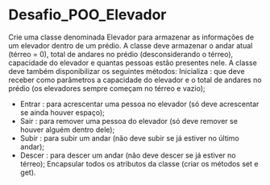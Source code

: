# Desafio_POO_Elevador
Crie uma classe denominada Elevador para armazenar as informações de um elevador
dentro de um prédio. A classe deve armazenar o andar atual (térreo = 0), total de andares
no prédio (desconsiderando o térreo), capacidade do elevador e quantas pessoas estão
presentes nele. A classe deve também disponibilizar os seguintes métodos:
Inicializa : que deve receber como parâmetros a capacidade do elevador e o total de
andares no prédio (os elevadores sempre começam no térreo e vazio);

- Entrar : para acrescentar uma pessoa no elevador (só deve acrescentar se ainda houver
espaço);
- Sair : para remover uma pessoa do elevador (só deve remover se houver alguém
dentro dele);
- Subir : para subir um andar (não deve subir se já estiver no último andar);
- Descer : para descer um andar (não deve descer se já estiver no térreo);
Encapsular todos os atributos da classe (criar os métodos set e get).
